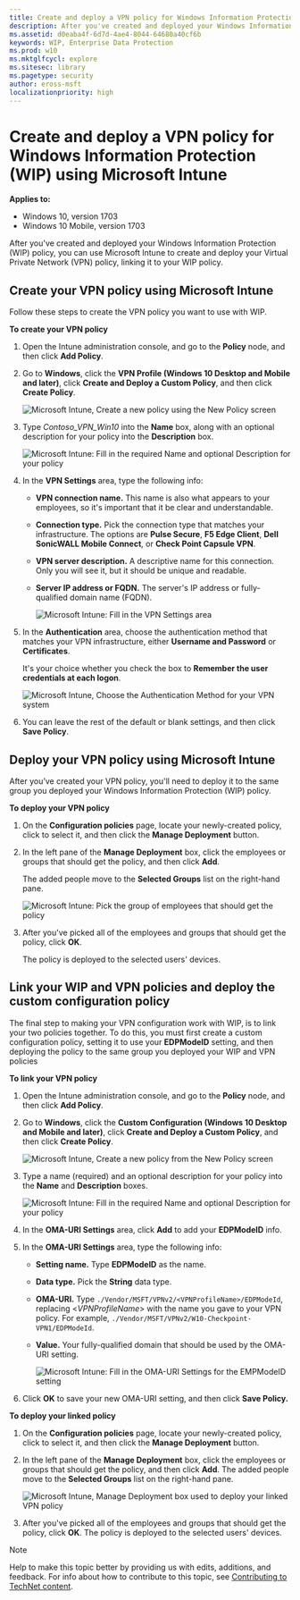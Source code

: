 ```yaml
---
title: Create and deploy a VPN policy for Windows Information Protection (WIP) using Microsoft Intune (Windows 10)
description: After you've created and deployed your Windows Information Protection (WIP) policy, you can use Microsoft Intune to create and deploy your Virtual Private Network (VPN) policy, linking it to your WIP policy.
ms.assetid: d0eaba4f-6d7d-4ae4-8044-64680a40cf6b
keywords: WIP, Enterprise Data Protection
ms.prod: w10
ms.mktglfcycl: explore
ms.sitesec: library
ms.pagetype: security
author: eross-msft
localizationpriority: high
---
```


# Create and deploy a VPN policy for Windows Information Protection (WIP) using Microsoft Intune
**Applies to:**

-   Windows 10, version 1703
-   Windows 10 Mobile, version 1703

After you've created and deployed your Windows Information Protection (WIP) policy, you can use Microsoft Intune to create and deploy your Virtual Private Network (VPN) policy, linking it to your WIP policy.

## Create your VPN policy using Microsoft Intune
Follow these steps to create the VPN policy you want to use with WIP.

**To create your VPN policy**

1.  Open the Intune administration console, and go to the **Policy** node, and then click **Add Policy**.

2.  Go to **Windows**, click the **VPN Profile (Windows 10 Desktop and Mobile and later)**, click **Create and Deploy a Custom Policy**, and then click **Create Policy**.

    ![Microsoft Intune, Create a new policy using the New Policy screen](images/intune-vpn-createpolicy.png)

3.  Type *Contoso_VPN_Win10* into the **Name** box, along with an optional description for your policy into the **Description** box.

    ![Microsoft Intune: Fill in the required Name and optional Description for your policy](images/intune-vpn-titledescription.png)

4.  In the **VPN Settings** area, type the following info:

    -   **VPN connection name.** This name is also what appears to your employees, so it's important that it be clear and understandable.

    -   **Connection type.** Pick the connection type that matches your infrastructure. The options are **Pulse Secure**, **F5 Edge Client**, **Dell SonicWALL Mobile Connect**, or **Check Point Capsule VPN**.

    -   **VPN server description.** A descriptive name for this connection. Only you will see it, but it should be unique and readable.

    -   **Server IP address or FQDN.** The server's IP address or fully-qualified domain name (FQDN).

        ![Microsoft Intune: Fill in the VPN Settings area](images/intune-vpn-vpnsettings.png)

5.  In the **Authentication** area, choose the authentication method that matches your VPN infrastructure, either **Username and Password** or **Certificates**.<p>
It's your choice whether you check the box to **Remember the user credentials at each logon**.

    ![Microsoft Intune, Choose the Authentication Method for your VPN system](images/intune-vpn-authentication.png)

6.  You can leave the rest of the default or blank settings, and then click **Save Policy**.

## Deploy your VPN policy using Microsoft Intune
After you’ve created your VPN policy, you'll need to deploy it to the same group you deployed your Windows Information Protection (WIP) policy.

**To deploy your VPN policy**

1.  On the **Configuration policies** page, locate your newly-created policy, click to select it, and then click the **Manage Deployment** button.

2.  In the left pane of the **Manage Deployment** box, click the employees or groups that should get the policy, and then click **Add**.<p>
The added people move to the **Selected Groups** list on the right-hand pane.

    ![Microsoft Intune: Pick the group of employees that should get the policy](images/intune-deploy-vpn.png)

3.  After you've picked all of the employees and groups that should get the policy, click **OK**.<p>
The policy is deployed to the selected users' devices.

## Link your WIP and VPN policies and deploy the custom configuration policy
The final step to making your VPN configuration work with WIP, is to link your two policies together. To do this, you must first create a custom configuration policy, setting it to use your **EDPModeID** setting, and then deploying the policy to the same group you deployed your WIP and VPN policies

**To link your VPN policy**

1.  Open the Intune administration console, and go to the **Policy** node, and then click **Add Policy**.

2.  Go to **Windows**, click the **Custom Configuration (Windows 10 Desktop and Mobile and later)**, click **Create and Deploy a Custom Policy**, and then click **Create Policy**.

    ![Microsoft Intune, Create a new policy from the New Policy screen](images/intune-vpn-customconfig.png)

3.  Type a name (required) and an optional description for your policy into the **Name** and **Description** boxes.

    ![Microsoft Intune: Fill in the required Name and optional Description for your policy](images/intune-vpn-wipmodeid.png)

4.  In the **OMA-URI Settings** area, click **Add** to add your **EDPModeID** info.

5.  In the **OMA-URI Settings** area, type the following info:

    -   **Setting name.** Type **EDPModeID** as the name.

    -   **Data type.** Pick the **String** data type.

    -   **OMA-URI.** Type `./Vendor/MSFT/VPNv2/<VPNProfileName>/EDPModeId`, replacing &lt;*VPNProfileName*&gt; with the name you gave to your VPN policy. For example, `./Vendor/MSFT/VPNv2/W10-Checkpoint-VPN1/EDPModeId`.

    -   **Value.** Your fully-qualified domain that should be used by the OMA-URI setting.

        ![Microsoft Intune: Fill in the OMA-URI Settings for the EMPModeID setting](images/intune-vpn-omaurisettings.png)

6.  Click **OK** to save your new OMA-URI setting, and then click **Save Policy.**


 **To deploy your linked policy**

1.  On the **Configuration policies** page, locate your newly-created policy, click to select it, and then click the **Manage Deployment** button.

2.  In the left pane of the **Manage Deployment** box, click the employees or groups that should get the policy, and then click **Add**. The added people move to the **Selected Groups** list on the right-hand pane.

    ![Microsoft Intune, Manage Deployment box used to deploy your linked VPN policy](images/intune-groupselection_vpnlink.png)

3.  After you've picked all of the employees and groups that should get the policy, click **OK**. The policy is deployed to the selected users' devices.


>[!NOTE]
>Help to make this topic better by providing us with edits, additions, and feedback. For info about how to contribute to this topic, see [Contributing to TechNet content](https://github.com/Microsoft/windows-itpro-docs/blob/master/CONTRIBUTING.md).





